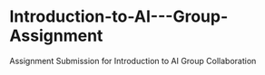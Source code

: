 # Introduction-to-AI---Group-Assignment
Assignment Submission for Introduction to AI Group Collaboration

